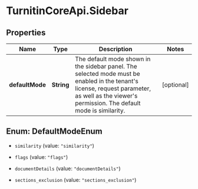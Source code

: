 # TurnitinCoreApi.Sidebar

## Properties

Name | Type | Description | Notes
------------ | ------------- | ------------- | -------------
**defaultMode** | **String** | The default mode shown in the sidebar panel. The selected mode must be enabled in the tenant&#39;s license, request parameter, as well as the viewer&#39;s permission. The default mode is similarity.  | [optional] 



## Enum: DefaultModeEnum


* `similarity` (value: `"similarity"`)

* `flags` (value: `"flags"`)

* `documentDetails` (value: `"documentDetails"`)

* `sections_exclusion` (value: `"sections_exclusion"`)




